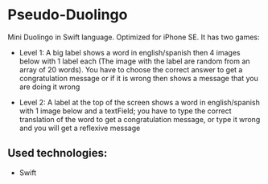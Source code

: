 # Pseudo-Duolingo
Mini Duolingo in Swift language. Optimized for iPhone SE. It has two games:

* Level 1: A big label shows a word in english/spanish then 4 images below with 1 label each (The image with the label are random from an array of 20 words). You have to choose the correct answer to get a congratulation message or if it is wrong then shows a message that you are doing it wrong

* Level 2: A label at the top of the screen shows a word in english/spanish with 1 image below and a textField; you have to type the correct translation of the word to get a congratulation message, or type it wrong and you will get a reflexive message

## Used technologies:
* Swift

